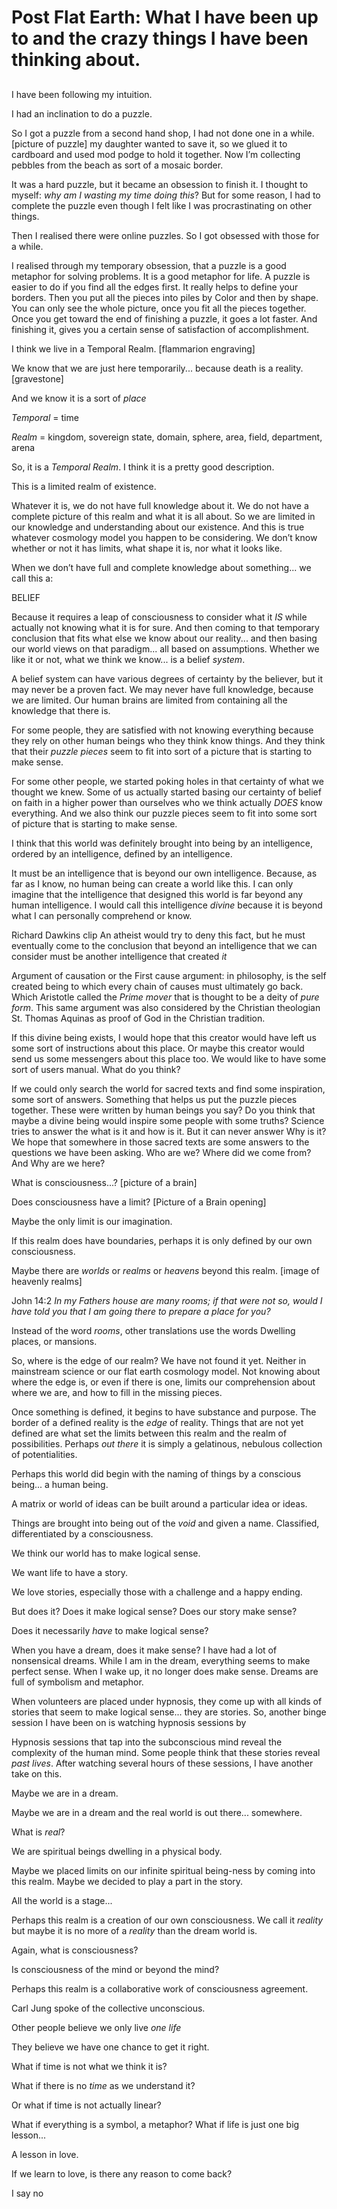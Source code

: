 # Post Flat Earth: What I have been up to and the crazy things I have been thinking about.
## 

I have been following my intuition.

I had an inclination to do a puzzle.

So I got a puzzle from a second hand shop, I had not done one in a while. [picture of puzzle] my daughter wanted to save it, so we glued it to cardboard and used mod podge to hold it together. Now I’m collecting pebbles from the beach as sort of a mosaic border.

It was a hard puzzle, but it became an obsession to finish it. I thought to myself: *why am I wasting my time doing this*? But for some reason, I had to complete the puzzle even though I felt like I was procrastinating on other things. 

Then I realised there were online puzzles. So I got obsessed with those for a while.

I realised through my temporary obsession, that a puzzle is a good metaphor for solving problems. It is a good metaphor for life. A puzzle is easier to do if you find all the edges first. It really helps to define your borders. Then you put all the pieces into piles by Color and then by shape. You can only see the whole picture, once you fit all the pieces together. Once you get toward the end of finishing a puzzle, it goes a lot faster. And finishing it, gives you a certain sense of satisfaction of accomplishment.

I think we live in a Temporal Realm. [flammarion engraving]

We know that we are just here temporarily... because death is a reality. [gravestone]

And we know it is a sort of *place*

*Temporal* = time

*Realm* = kingdom, sovereign state, domain, sphere, area, field, department, arena

So, it is a *Temporal Realm*. I think it is a pretty good description.

This is a limited realm of existence.

Whatever it is, we do not have full knowledge about it. We do not have a complete picture of this realm and what it is all about. So we are limited in our knowledge and understanding about our existence. And this is true whatever cosmology model you happen to be considering. We don’t know whether or not it has limits, what shape it is, nor what it looks like.

When we don’t have full and complete knowledge about something... we call this a:

BELIEF

Because it requires a leap of consciousness to consider what it *IS* while actually not knowing what it is for sure. And then coming to that temporary conclusion that fits what else we know about our reality... and then basing our world views on that paradigm... all based on assumptions. Whether we like it or not, what we think we know... is a belief *system*.

A belief system can have various degrees of certainty by the believer, but it may never be a proven fact. We may never have full knowledge, because we are limited. Our human brains are limited from containing all the knowledge that there is.

For some people, they are satisfied with not knowing everything because they rely on other human beings who they think know things. And they think that their *puzzle pieces* seem to fit into sort of a picture that is starting to make sense.

For some other people, we started poking holes in that certainty of what we thought we knew. Some of us actually started basing our certainty of belief on faith in a higher power than ourselves who we think actually *DOES* know everything. And we also think our puzzle pieces seem to fit into some sort of picture that is starting to make sense.

I think that this world was definitely brought into being by an intelligence, ordered by an intelligence, defined by an intelligence. 

It must be an intelligence that is beyond our own intelligence. Because, as far as I know, no human being can create a world like this. I can only imagine that the intelligence that designed this world is far beyond any human intelligence. 
I would call this intelligence *divine* because it is beyond what I can personally comprehend or know. 

Richard Dawkins clip
An atheist would try to deny this fact, but he must eventually come to the conclusion that beyond an intelligence that we can consider must be another intelligence that created *it*

Argument of causation or the First cause argument: in philosophy, is the self created being to which every chain of causes must ultimately go back. Which Aristotle called the *Prime mover* that is thought to be a deity of *pure form*. This same argument was also considered by the Christian theologian St. Thomas Aquinas as proof of God in the Christian tradition.

If this divine being exists, I would hope that this creator would have left us some sort of instructions about this place. Or maybe this creator would send us some messengers about this place too. We would like to have some sort of users manual. What do you think?

If we could only search the world for sacred texts and find some inspiration, some sort of answers. Something that helps us put the puzzle pieces together. These were written by human beings you say? Do you think that maybe a divine being would inspire some people with some truths? Science tries to answer the what is it and how is it. But it can never answer Why is it? We hope that somewhere in those sacred texts are some answers to the questions we have been asking. Who are we? Where did we come from? And Why are we here?

What is consciousness...? [picture of a brain] 

Does consciousness have a limit? [Picture of a Brain opening]

Maybe the only limit is our imagination.

If this realm does have boundaries, perhaps it is only defined by our own consciousness.

Maybe there are *worlds* or *realms* or *heavens* beyond this realm. [image of heavenly realms]

John 14:2 *In my Fathers house are many rooms; if that were not so, would I have told you that I am going there to prepare a place for you?*

Instead of the word *rooms*, other translations use the words Dwelling places, or mansions.

So, where is the edge of our realm? We have not found it yet. Neither in mainstream science or our flat earth cosmology model. Not knowing about where the edge is, or even if there is one, limits our comprehension about where we are, and how to fill in the missing pieces.

Once something is defined, it begins to have substance and purpose. The border of a defined reality is the *edge* of reality. Things that are not yet defined are what set the limits between this realm and the realm of possibilities. Perhaps *out there* it is simply a gelatinous, nebulous collection of potentialities.

Perhaps this world did begin with the naming of things by a conscious being... a human being.

A matrix or world of ideas can be built around a particular idea or ideas. 

Things are brought into being out of the *void* and given a name. Classified, differentiated by a consciousness.

We think our world has to make logical sense. 

We want life to have a story.

We love stories, especially those with a challenge and a happy ending.

But does it? Does it make logical sense? Does our story make sense?

Does it necessarily *have* to make logical sense?

When you have a dream, does it make sense? I have had a lot of nonsensical dreams. While I am in the dream, everything seems to make perfect sense. When I wake up, it no longer does make sense. Dreams are full of symbolism and metaphor.

When volunteers are placed under hypnosis, they come up with all kinds of stories that seem to make logical sense... they are stories. So, another binge session I have been on is watching hypnosis sessions by 

Hypnosis sessions that tap into the subconscious mind reveal the complexity of the human mind. Some people think that these stories reveal *past lives*. After watching several hours of these sessions, I have another take on this.

Maybe we are in a dream.

Maybe we are in a dream and the real world is out there... somewhere.

What is *real*?

We are spiritual beings dwelling in a physical body.

Maybe we placed limits on our infinite spiritual being-ness by coming into this realm. Maybe we decided to play a part in the story.

All the world is a stage...

Perhaps this realm is a creation of our own consciousness. We call it *reality* but maybe it is no more of a *reality* than the dream world is.

Again, what is consciousness?

Is consciousness of the mind or beyond the mind?

Perhaps this realm is a collaborative work of consciousness agreement.

Carl Jung spoke of the collective unconscious.



Other people believe we only live *one life*

They believe we have one chance to get it right.

What if time is not what we think it is?

What if there is no *time* as we understand it?

Or what if time is not actually linear?

What if everything is a symbol, a metaphor? What if life is just one big lesson...

A lesson in love.

If we learn to love, is there any reason to come back?

I say no


